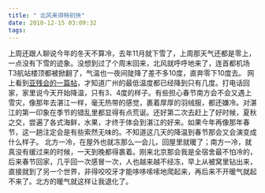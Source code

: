 ```yaml
---
title: " 北风来得特别快"
date: 2010-12-15 03:09:32
tags:
---
```


上周还跟人聊说今年的冬天不算冷，去年11月就下雪了，上周那天气还都是零上，一点没有下雪的迹象。没想到过了个周末回来，北风就呼呼地来了，连首都机场T3航站楼顶都被掀翻了，气温也一夜间陡降了差不多10度，直奔零下10度去。 网上看到[亚残会的一篇帖](http://dzh.mop.com/topic/readSub_13027487_0_0.html)，才知道广州的最低温度都已经降到只有几度。打电话回家，家里说今天开始降温，只有3、4度的样子。有些担心春节南方会不会又遇上雪灾，像那年去湛江一样，毫无热带的感觉，裹着厚厚的羽绒服，都还嫌冷。对湛江的第一印象在季节的错乱里都显得有点荒诞。还好第二次去赶上了好时候，夏秋之交，尝遍了各式海鲜，水果，才终于体会到湛江的好来。如果今年再像那年春节，这一趟注定会是有些索然无味的。不知道这几天的降温到春节那会又会演变成什么样子。 北方一冷，在屋外也就冻那么一会儿，回屋里就暖了；南方一冷，就真没有缓过来的时候，一天到晚都得裹着。刚来北京那会我是全宿舍最不怕冷的，后来春节回家，几乎回一次感冒一次，人也越来越不经冻，早上从被窝里钻出来，直接就到了另一个世界，非得咬咬牙才能哆哆嗦嗦地爬起来，再后来不开暖气就起不来了。北方的暖气就这样让我退化了。